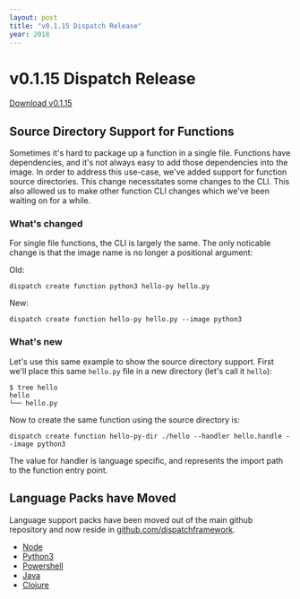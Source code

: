 ```yaml
---
layout: post
title: "v0.1.15 Dispatch Release"
year: 2018
---
```


# v0.1.15 Dispatch Release

[Download v0.1.15](https://github.com/vmware/dispatch/releases/tag/v0.1.15)

## Source Directory Support for Functions

Sometimes it's hard to package up a function in a single file.  Functions have dependencies, and it's not always easy
to add those dependencies into the image.  In order to address this use-case, we've added support for function source
directories.  This change necessitates some changes to the CLI.  This also allowed us to make other function CLI changes
which we've been waiting on for a while.

### What's changed

For single file functions, the CLI is largely the same.  The only noticable change is that the image name is no longer
a positional argument:

Old:

    dispatch create function python3 hello-py hello.py

New:

    dispatch create function hello-py hello.py --image python3

### What's new

Let's use this same example to show the source directory support.  First we'll place this same `hello.py` file in a new directory (let's call it `hello`):

    $ tree hello
    hello
    └── hello.py

Now to create the same function using the source directory is:

    dispatch create function hello-py-dir ./hello --handler hello.handle --image python3

The value for handler is language specific, and represents the import path to the function entry point.

## Language Packs have Moved

Language support packs have been moved out of the main github repository and now reside in [github.com/dispatchframework](https://github.com/dispatchframework).

* [Node](https://github.com/dispatchframework/nodejs-base-image)
* [Python3](https://github.com/dispatchframework/python3-base-image)
* [Powershell](https://github.com/dispatchframework/powershell-base-image)
* [Java](https://github.com/dispatchframework/java-base-image)
* [Clojure](https://github.com/dispatchframework/clojure-base-image)